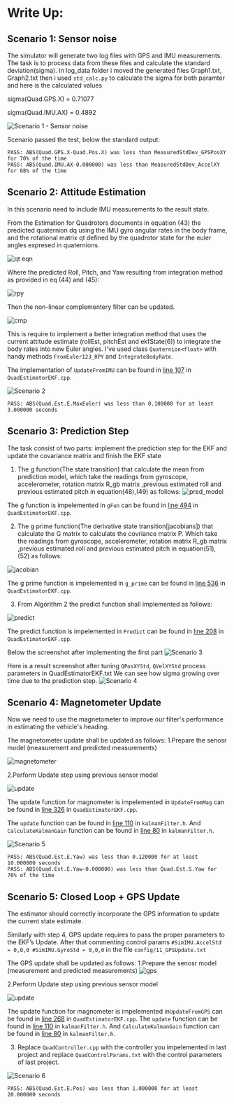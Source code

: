 # Write Up:
## Scenario 1: Sensor noise
The simulator will generate two log files with GPS and IMU measurements. The task is to process data from these files and calculate the standard deviation(sigma).
In log_data folder i moved the generated files Graph1.txt, Graph2.txt then i used ```std_calc.py``` to calculate the
sigma for both paramter and here is the calculated values

sigma(Quad.GPS.X) = 0.71077

sigma(Quad.IMU.AX) = 0.4892

![Scenario 1 - Sensor noise](images/sc1_sensor_noise.PNG)

Scenario passed the test, below the standard output:
```
PASS: ABS(Quad.GPS.X-Quad.Pos.X) was less than MeasuredStdDev_GPSPosXY for 70% of the time
PASS: ABS(Quad.IMU.AX-0.000000) was less than MeasuredStdDev_AccelXY for 68% of the time
```

## Scenario 2: Attitude Estimation
In this scenario need to include IMU measurements to the result state. 

From the Estimation for Quadrotors documents in equation (43) the predicted quaternion dq using the IMU gyro angular rates in 
the body frame, and the rotational matrix qt defined by the quadrotor state for the euler angles expresed in quaternions.

![qt eqn](images/qt_eqn.PNG)

Where the predicted Roll, Pitch, and Yaw resulting from integration method as provided in eq (44) and (45):

![rpy](images/rpy.PNG)

Then the non-linear complementery filter can be updated.

![cmp](images/cmp_filter.PNG)

This is require to implement a better integration method that uses the current attitude estimate (rollEst, pitchEst and ekfState(6)) to integrate the body rates into new Euler angles. 
I've used class `Quaternion<float>` with handy methods `FromEuler123_RPY` and `IntegrateBodyRate`.


The implementation of `UpdateFromIMU` can be found in [line 107](src/QuadEstimatorEKF.cpp#L107) in `QuadEstimatorEKF.cpp`.

![Scenario 2](images/sc2_att_est.PNG)
```
PASS: ABS(Quad.Est.E.MaxEuler) was less than 0.100000 for at least 3.000000 seconds
```

## Scenario 3: Prediction Step
The task consist of two parts: implement the prediction step for the EKF and update the covariance matrix and finish the EKF state

1. The g function(The state transition) that calculate the mean from prediction model, which take the readings from gyroscope, accelerometer, rotation matrix R_gb matrix ,previous estimated roll and previous estimated pitch in equation(48),(49) as follows:
![pred_model](images/pred_model.PNG)

The g function is impelemented in `gFun` can be found in [line 494](src/QuadEstimatorEKF.cpp#L494) in `QuadEstimatorEKF.cpp`.

2. The g prime function(The derivative state transition[jacobians]) that calculate the G matrix to calculate the covriance matrix P. Which take the readings from gyroscope, accelerometer, rotation matrix R_gb matrix ,previous estimated roll and previous estimated pitch in equation(51),(52) as follows:

![jacobian](images/jacobian.PNG)

The g prime function is impelemented in `g_prime` can be found in [line 536](src/QuadEstimatorEKF.cpp#L536) in `QuadEstimatorEKF.cpp`.

3. From Algorithm 2 the predict function shall implemented as follows:

![predict](images/predict.PNG)

The predict function is impelemented in `Predict` can be found in [line 208](src/QuadEstimatorEKF.cpp#L208) in `QuadEstimatorEKF.cpp`.


Below the screenshot after implementing the first part
![Scenario 3](images/sc3_predict_state.PNG)


Here is a result screenshot after tuning `QPosXYStd`, `QVelXYStd` process parameters in QuadEstimatorEKF.txt
We can see how sigma growing over time due to the prediction step.
![Scenario 4](images/sc3_predict_covar.PNG)

## Scenario 4: Magnetometer Update
Now we need to use the magnetometer to improve our filter's performance in estimating the vehicle's heading.

The magnetometer update shall be updated as follows:
1.Prepare the senosr model (measurement and predicted measurements)

![magnetometer](images/magnetometer.PNG)

2.Perform Update step using previous sensor model

![update](images/update.PNG)


The update  function for magnometer is impelemented in `UpdateFromMag` can be found in [line 326](src/QuadEstimatorEKF.cpp#L326) in `QuadEstimatorEKF.cpp`.

The `update` function can be found in [line 110](src/kalmanFilter.h#L110) in `kalmanFilter.h`.
And `CalculateKalmanGain` function can be found in [line 80](src/kalmanFilter.h#L80) in `kalmanFilter.h`.

![Scenario 5](images/sc4_mag_update.PNG)
```
PASS: ABS(Quad.Est.E.Yaw) was less than 0.120000 for at least 10.000000 seconds
PASS: ABS(Quad.Est.E.Yaw-0.000000) was less than Quad.Est.S.Yaw for 76% of the time
```

## Scenario 5: Closed Loop + GPS Update 
The estimator should correctly incorporate the GPS information to update the current state estimate.

Similarly with step 4, GPS update requires to pass the proper parameters to the EKF’s Update. After that commenting control params `#SimIMU.AccelStd = 0,0,0 #SimIMU.GyroStd = 0,0,0` in the file `config/11_GPSUpdate.txt`

The GPS update shall be updated as follows:
1.Prepare the senosr model (measurement and predicted measurements)
![gps](images/gps_model.PNG)

2.Perform Update step using previous sensor model

![update](images/update.PNG)


The update  function for magnometer is impelemented in`UpdateFromGPS` can be found in [line 268](src/QuadEstimatorEKF.cpp#L268) in `QuadEstimatorEKF.cpp`.
The `update` function can be found in [line 110](src/kalmanFilter.h#L110) in `kalmanFilter.h`.
And `CalculateKalmanGain` function can be found in [line 80](src/kalmanFilter.h#L80) in `kalmanFilter.h`.

3. Replace `QuadController.cpp` with the controller you impelemented in  last project and replace `QuadControlParams.txt` with the control parameters of last project.

![Scenario 6](./images/sc5_gps.PNG)
```
PASS: ABS(Quad.Est.E.Pos) was less than 1.000000 for at least 20.000000 seconds
```